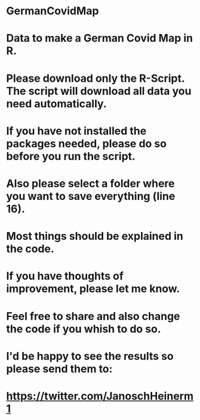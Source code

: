# GermanCovidMap
# Data to make a German Covid Map in R.

# Please download only the R-Script. The script will download all data you need automatically. 
# If you have not installed the packages needed, please do so before you run the script. 
# Also please select a folder where you want to save everything (line 16).

# Most things should be explained in the code. 
# If you have thoughts of improvement, please let me know.

# Feel free to share and also change the code if you whish to do so. 
# I'd be happy to see the results so please send them to: 
# https://twitter.com/JanoschHeinerm1

